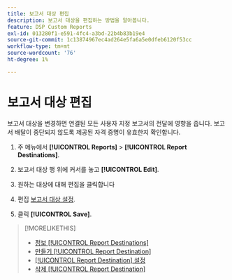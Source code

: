 ```yaml
---
title: 보고서 대상 편집
description: 보고서 대상을 편집하는 방법을 알아봅니다.
feature: DSP Custom Reports
exl-id: 013280f1-e591-4fc4-a3bd-22b4b83b19e4
source-git-commit: 1c13874967ec4ad264e5fa6a5e0dfeb6120f53cc
workflow-type: tm+mt
source-wordcount: '76'
ht-degree: 1%

---
```


# 보고서 대상 편집

보고서 대상을 변경하면 연결된 모든 사용자 지정 보고서의 전달에 영향을 줍니다. 보고서 배달이 중단되지 않도록 제공된 자격 증명이 유효한지 확인합니다.

1. 주 메뉴에서 **[!UICONTROL Reports]** > **[!UICONTROL Report Destinations]**.

1. 보고서 대상 행 위에 커서를 놓고 **[!UICONTROL Edit]**.

1. 원하는 대상에 대해 편집을 클릭합니다

1. 편집 [보고서 대상 설정](/help/dsp/reports/report-destinations/report-destination-settings.md).

1. 클릭 **[!UICONTROL Save]**.

>[!MORELIKETHIS]
>
>* [정보 [!UICONTROL Report Destinations]](/help/dsp/reports/report-destinations/report-destination-about.md)
>* [만들기 [!UICONTROL Report Destination]](/help/dsp/reports/report-destinations/report-destination-create.md)
>* [[!UICONTROL Report Destination] 설정](/help/dsp/reports/report-destinations/report-destination-settings.md)
>* [삭제 [!UICONTROL Report Destination]](/help/dsp/reports/report-destinations/report-destination-delete.md)

